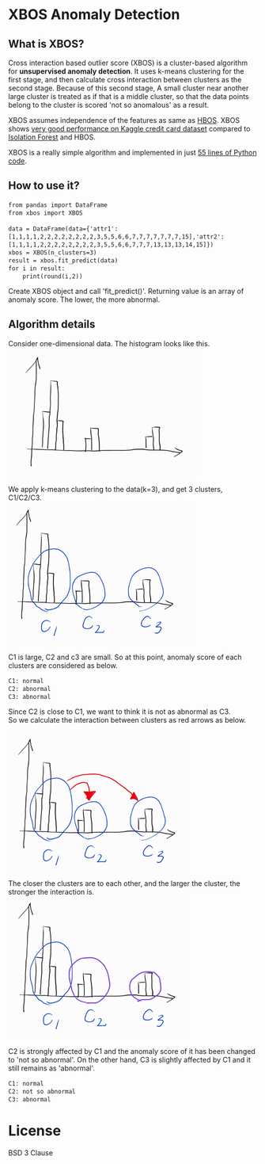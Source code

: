 XBOS Anomaly Detection
=

What is XBOS?
-
Cross interaction based outlier score (XBOS) is a cluster-based algorithm for **unsupervised anomaly detection**. It uses k-means clustering for the first stage, and then calculate cross interaction between clusters as the second stage. Because of this second stage, A small cluster near another large cluster is treated as if that is a middle cluster, so that the data points belong to the cluster is scored 'not so anomalous' as a result. 

XBOS assumes independence of the features as same as [HBOS](https://www.dfki.de/KI2012/PosterDemoTrack/ki2012pd13.pdf). XBOS shows [very good performance on Kaggle credit card dataset](https://www.kaggle.com/) compared to [Isolation Forest](http://scikit-learn.org/stable/modules/generated/sklearn.ensemble.IsolationForest.html) and HBOS.

XBOS is a really simple algorithm and implemented in just [55 lines of Python code](https://raw.githubusercontent.com/Kanatoko/XBOS-anomaly-detection/master/xbos.py).

How to use it?
-
```
from pandas import DataFrame
from xbos import XBOS

data = DataFrame(data={'attr1':[1,1,1,1,2,2,2,2,2,2,2,2,3,5,5,6,6,7,7,7,7,7,7,7,15],'attr2':[1,1,1,1,2,2,2,2,2,2,2,2,3,5,5,6,6,7,7,7,13,13,13,14,15]})
xbos = XBOS(n_clusters=3)
result = xbos.fit_predict(data)
for i in result:
    print(round(i,2))
```
Create XBOS object and call 'fit_predict()'. Returning value is an array of anomaly score. The lower, the more abnormal.

Algorithm details
-
Consider one-dimensional data. The histogram looks like this.  
![xbos1.png](https://raw.githubusercontent.com/Kanatoko/XBOS-anomaly-detection/master/xbos1.png)

We apply k-means clustering to the data(k=3), and get 3 clusters, C1/C2/C3.  
![xbos2.png](https://raw.githubusercontent.com/Kanatoko/XBOS-anomaly-detection/master/xbos2.png)

C1 is large, C2 and c3 are small. So at this point, anomaly score of each clusters are considered as below.  
```
C1: normal  
C2: abnormal  
C3: abnormal  
```

Since C2 is close to C1, we want to think it is not as abnormal as C3.  
So we calculate the interaction between clusters as red arrows as below.  

![xbos3.png](https://raw.githubusercontent.com/Kanatoko/XBOS-anomaly-detection/master/xbos3.png)

The closer the clusters are to each other, and the larger the cluster, the stronger the interaction is.  
![xbos4.png](https://raw.githubusercontent.com/Kanatoko/XBOS-anomaly-detection/master/xbos4.png)

C2 is strongly affected by C1 and the anomaly score of it has been changed to 'not so abnormal'. On the other hand, C3 is slightly affected by C1 and it still remains as 'abnormal'.  

```
C1: normal
C2: not so abnormal
C3: abnormal
```

License
=
BSD 3 Clause
